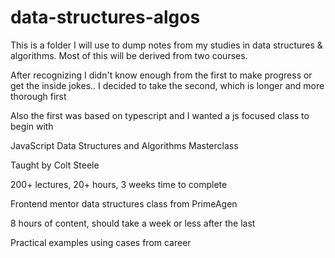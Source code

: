 # data-structures-algos

This is a folder I will use to dump notes from my studies in data structures & algorithms. Most of this will be derived from two courses. 

After recognizing I didn't know enough from the first to make progress or get the inside jokes.. I decided to take the second, which is longer and more thorough first

Also the first was based on typescript and I wanted a js focused class to begin with

JavaScript Data Structures and Algorithms Masterclass

Taught by Colt Steele

200+ lectures, 20+ hours, 3 weeks time to complete




Frontend mentor data structures class from PrimeAgen

8 hours of content, should take a week or less after the last

Practical examples using cases from career


 

    
